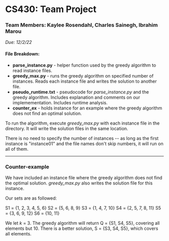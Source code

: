 # CS430: Team Project
### Team Members: Kaylee Rosendahl, Charles Sainegh, Ibrahim Marou
*Due: 12/2/22*

#### File Breakdown: 
- **parse_instance.py** - helper function used by the greedy algorithm to read instance files. 
- **greedy_max.py** - runs the greedy algorithm on specified number of instances. Reads each instance file and writes the solution to another file. 
- **pseudo_runtime.txt** - pseudocode for *parse_instance.py* and the greedy algorithm. Includes explanation and comments on our implemementation. Includes runtime analysis. 
- **counter_ex** - holds instance for an example where the greedy algorithm does not find an optimal solution. 

To run the algorithm, execute *greedy_max.py* with each instance file in the directory. It will write the solution files in the same location. 

There is no need to specify the number of instances -- as long as the first instance is "instance01" and the file names don't skip numbers, it will run on all of them. 

***

### Counter-example
We have included an instance file where the greedy algorithm does not find the optimal solution. *greedy_max.py* also writes the solution file for this instance. 

Our sets are as followed: 

S1 = {1, 2, 3, 4, 5, 6} 
S2 = {5, 6, 8, 9} 
S3 = {1, 4, 7, 10} 
S4 = {2, 5, 7, 8, 11} 
S5 = {3, 6, 9, 12} 
S6 = {10, 11} 

We let *k* = 3. The greedy algorithm will return Q = {S1, S4, S5}, covering all elements but 10. There is a better solution, S = {S3, S4, S5}, which covers all elements. 